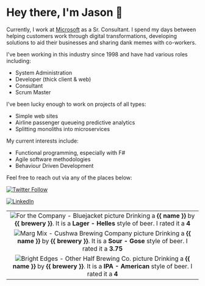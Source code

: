 # Hey there, I'm Jason 👋

Currently, I work at [Microsoft](https://microsoft.com) as a Sr. Consultant. I spend my days between helping customers work through digital transformations, developing solutions to aid their businesses and sharing dank memes with co-workers. 

I've been working in this industry since 1998 and have had various roles including: 
- System Administration
- Developer (thick client & web)
- Consultant
- Scrum Master

I've been lucky enough to work on projects of all types:

- Simple web sites
- Airline passenger queueing predictive analytics
- Splitting monoliths into microservices

My current interests include:

- Functional programming, especially with F#
- Agile software methodologies
- Behaviour Driven Development

Feel free to reach out via any of the places below:

[![Twitter Follow](https://img.shields.io/twitter/follow/jtucker?style=flat-square&color=blue)](https://twitter.com/jtucker)

[![LinkedIn](https://img.shields.io/badge/LinkedIn-Let's%20Connect-blue)](https://linkedin.com/in/jatucke)

<!--START_SECTION:data-section-->
<table width="100%"><tr><td align="center"> <img src="https://untappd.akamaized.net/photos/2021_02_20/e6988df410dbf6afd5b7af0bf738e052_200x200.jpg" alt="For the Company - Bluejacket picture" /> Drinking a <strong>{{ name }}</strong> by <strong>{{ brewery }}</strong>. It is a <strong>Lager - Helles</strong> style of beer. I rated it a <strong>4</strong> </td></tr><tr><td align="center"> <img src="https://untappd.akamaized.net/photos/2021_02_20/87093b13818afcc653e7afeb88a1b779_200x200.jpg" alt="Marg Mix - Cushwa Brewing Company picture" /> Drinking a <strong>{{ name }}</strong> by <strong>{{ brewery }}</strong>. It is a <strong>Sour - Gose</strong> style of beer. I rated it a <strong>3.75</strong> </td></tr><tr><td align="center"> <img src="https://untappd.akamaized.net/photos/2021_02_15/fb1108d8508fe5aaa7a50bdef194d5ba_200x200.jpg" alt="Bright Edges - Other Half Brewing Co. picture" /> Drinking a <strong>{{ name }}</strong> by <strong>{{ brewery }}</strong>. It is a <strong>IPA - American</strong> style of beer. I rated it a <strong>4</strong> </td></tr></table>
<!--END_SECTION:data-section-->


